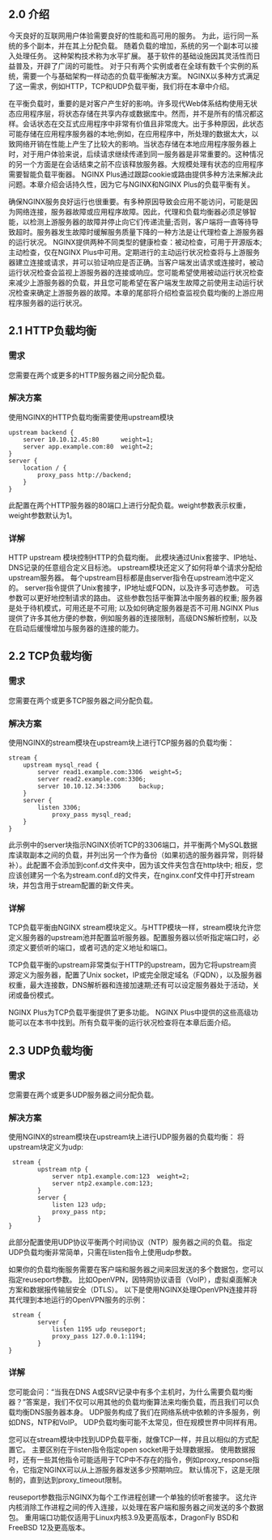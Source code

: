 ## 2.0 介绍
今天良好的互联网用户体验需要良好的性能和高可用的服务。 为此，运行同一系统的多个副本，并在其上分配负载。 随着负载的增加，系统的另一个副本可以接入处理任务。 这种架构技术称为水平扩展。 基于软件的基础设施因其灵活性而日益普及，开辟了广阔的可能性。 对于只有两个实例或者在全球有数千个实例的系统，需要一个与基础架构一样动态的负载平衡解决方案。 NGINX以多种方式满足了这一需求，例如HTTP，TCP和UDP负载平衡，我们将在本章中介绍。

在平衡负载时，重要的是对客户产生好的影响。许多现代Web体系结构使用无状态应用程序层，将状态存储在共享内存或数据库中。然而，并不是所有的情况都这样。会话状态在交互式应用程序中非常有价值且非常庞大。出于多种原因，此状态可能存储在应用程序服务器的本地;例如，在应用程序中，所处理的数据太大，以致网络开销在性能上产生了比较大的影响。当状态存储在本地应用程序服务器上时，对于用户体验来说，后续请求继续传递到同一服务器是非常重要的。这种情况的另一个方面是在会话结束之前不应该释放服务器。大规模处理有状态的应用程序需要智能负载平衡器。 NGINX Plus通过跟踪cookie或路由提供多种方法来解决此问题。本章介绍会话持久性，因为它与NGINX和NGINX Plus的负载平衡有关。

确保NGINX服务良好运行也很重要。有多种原因导致会应用不能访问，可能是因为网络连接，服务器故障或应用程序故障。因此，代理和负载均衡器必须足够智能，以检测上游服务器的故障并停止向它们传递流量;否则，客户端将一直等待导致超时。服务器发生故障时缓解服务质量下降的一种方法是让代理检查上游服务器的运行状况。 NGINX提供两种不同类型的健康检查：被动检查，可用于开源版本;主动检查，仅在NGINX Plus中可用。定期进行的主动运行状况检查将与上游服务器建立连接或请求，并可以验证响应是否正确。当客户端发出请求或连接时，被动运行状况检查会监视上游服务器的连接或响应。您可能希望使用被动运行状况检查来减少上游服务器的负载，并且您可能希望在客户端发生故障之前使用主动运行状况检查来确定上游服务器的故障。本章的尾部将介绍检查监视负载均衡的上游应用程序服务器的运行状况。

## 2.1 HTTP负载均衡
### 需求
您需要在两个或更多的HTTP服务器之间分配负载。

### 解决方案
使用NGINX的HTTP负载均衡需要使用upstream模块
```
upstream backend {
	server 10.10.12.45:80      weight=1;
	server app.example.com:80  weight=2;
}
server {
	location / {
		proxy_pass http://backend;
	} 
}
```
此配置在两个HTTP服务器的80端口上进行分配负载。weight参数表示权重，weight参数默认为1。

### 详解
HTTP upstream 模块控制HTTP的负载均衡。 此模块通过Unix套接字、IP地址、DNS记录的任意组合定义目标池。 upstream模块还定义了如何将单个请求分配给upstream服务器。
每个upstream目标都是由server指令在upstream池中定义的。 server指令提供了Unix套接字，IP地址或FQDN，以及许多可选参数。 可选参数可以更好地控制请求的路由。 这些参数包括平衡算法中服务器的权重; 服务器是处于待机模式，可用还是不可用; 以及如何确定服务器是否不可用.NGINX Plus提供了许多其他方便的参数，例如服务器的连接限制，高级DNS解析控制，以及在启动后缓慢增加与服务器的连接的能力。

## 2.2 TCP负载均衡
### 需求
您需要在两个或更多TCP服务器之间分配负载。

### 解决方案
使用NGINX的stream模块在upstream块上进行TCP服务器的负载均衡：
```
stream {
	upstream mysql_read {
		server read1.example.com:3306  weight=5;
		server read2.example.com:3306;
		server 10.10.12.34:3306		backup;
	}
	server {
		listen 3306;
       		proxy_pass mysql_read;
 	}
}
```

此示例中的server块指示NGINX侦听TCP的3306端口，并平衡两个MySQL数据库读取副本之间的负载，并列出另一个作为备份（如果初选的服务器异常，则将替补）。此配置不会添加到conf.d文件夹中，因为该文件夹包含在http块中; 相反，您应该创建另一个名为stream.conf.d的文件夹，在nginx.conf文件中打开stream块，并包含用于stream配置的新文件夹。

### 详解
TCP负载平衡由NGINX stream模块定义。与HTTP模块一样，stream模块允许您定义服务器的upstream池并配置监听服务器。配置服务器以侦听指定端口时，必须定义要侦听的端口，或者可选的定义地址和端口。

TCP负载平衡的upstream非常类似于HTTP的upstream，因为它将upstream资源定义为服务器，配置了Unix socket，IP或完全限定域名（FQDN），以及服务器权重，最大连接数，DNS解析器和连接加速期;还有可以设定服务器处于活动，关闭或备份模式。

NGINX Plus为TCP负载平衡提供了更多功能。 NGINX Plus中提供的这些高级功能可以在本书中找到。所有负载平衡的运行状况检查将在本章后面介绍。

## 2.3 UDP负载均衡
### 需求
您需要在两个或更多UDP服务器之间分配负载。

### 解决方案
使用NGINX的stream模块在upstream块上进行UDP服务器的负载均衡：
将upstream块定义为udp:
```
 stream {
        upstream ntp {
            server ntp1.example.com:123  weight=2;
            server ntp2.example.com:123;
        }
        server {
            listen 123 udp;
            proxy_pass ntp;
        }
}
```
此部分配置使用UDP协议平衡两个时间协议（NTP）服务器之间的负载。 指定UDP负载均衡非常简单，只需在listen指令上使用udp参数。

如果你的负载均衡服务需要在客户端和服务器之间来回发送的多个数据包，您可以指定reuseport参数。 比如OpenVPN，因特网协议语音（VoIP），虚拟桌面解决方案和数据报传输层安全（DTLS）。 以下是使用NGINX处理OpenVPN连接并将其代理到本地运行的OpenVPN服务的示例：

```
 stream {
        server {
            listen 1195 udp reuseport;
            proxy_pass 127.0.0.1:1194;
        }
}
```

### 详解
您可能会问：“当我在DNS A或SRV记录中有多个主机时，为什么需要负载均衡器？”答案是，我们不仅可以用其他的负载均衡算法来均衡负载，而且我们可以负载均衡DNS服务器本身。 UDP服务构成了我们在网络系统中依赖的许多服务，例如DNS，NTP和VoIP。 UDP负载均衡可能不太常见，但在规模世界中同样有用。

您可以在stream模块中找到UDP负载平衡，就像TCP一样，并且以相似的方式配置它。 主要区别在于listen指令指定open socket用于处理数据报。 使用数据报时，还有一些其他指令可能适用于TCP中不存在的指令，例如proxy_response指令，它指定NGINX可以从上游服务器发送多少预期响应。 默认情况下，这是无限制的，直到达到proxy_timeout限制。

reuseport参数指示NGINX为每个工作进程创建一个单独的侦听套接字。 这允许内核消除工作进程之间的传入连接，以处理在客户端和服务器之间发送的多个数据包。 重用端口功能仅适用于Linux内核3.9及更高版本，DragonFly BSD和FreeBSD 12及更高版本。
